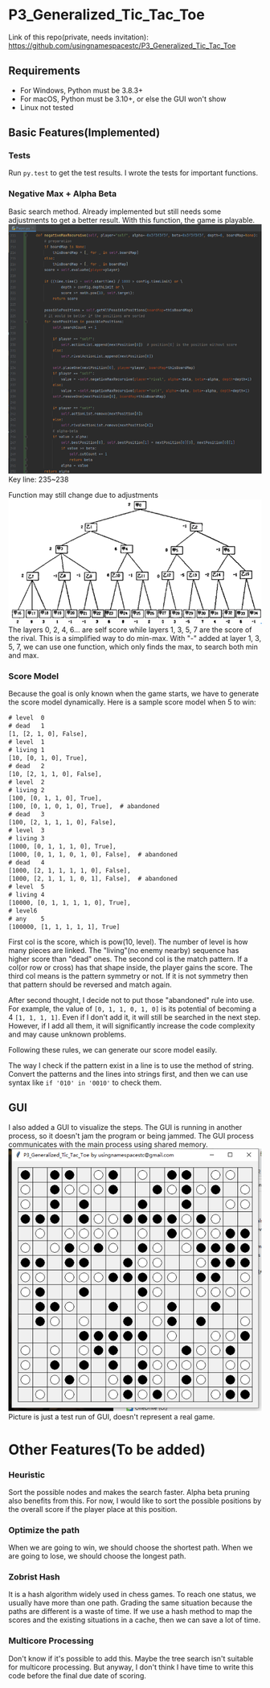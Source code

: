 # P3_Generalized_Tic_Tac_Toe
Link of this repo(private, needs invitation): https://github.com/usingnamespacestc/P3_Generalized_Tic_Tac_Toe
## Requirements
* For Windows, Python must be 3.8.3+
* For macOS, Python must be 3.10+, or else the GUI won't show
* Linux not tested
## Basic Features(Implemented)
### Tests
Run ```py.test``` to get the test results. I wrote the tests for  important functions.
### Negative Max + Alpha Beta
Basic search method. Already implemented but still needs some adjustments to get a better result. With this function, the game is playable. 
![image](img/negativeMaxCode.png)
Key line: 235~238

Function may still change due to adjustments
![image](img/negativeMaxStructure.png)
The layers 0, 2, 4, 6... are self score while layers 1, 3, 5, 7 are the score of the rival. This is a simplified way to do min-max. With "-" added at layer 1, 3, 5, 7, we can use one function, which only finds the max, to search both min and max.
### Score Model
Because the goal is only known when the game starts, we have to generate the score model dynamically. Here is a sample score model when 5 to win:
```
# level  0
# dead   1
[1, [2, 1, 0], False],
# level  1
# living 1
[10, [0, 1, 0], True],
# dead   2
[10, [2, 1, 1, 0], False],
# level  2
# living 2
[100, [0, 1, 1, 0], True],
[100, [0, 1, 0, 1, 0], True],  # abandoned
# dead   3
[100, [2, 1, 1, 1, 0], False],
# level  3
# living 3
[1000, [0, 1, 1, 1, 0], True],
[1000, [0, 1, 1, 0, 1, 0], False],  # abandoned
# dead   4
[1000, [2, 1, 1, 1, 1, 0], False],
[1000, [2, 1, 1, 1, 0, 1], False],  # abandoned
# level  5
# living 4
[10000, [0, 1, 1, 1, 1, 0], True],
# level6
# any    5
[100000, [1, 1, 1, 1, 1], True]
```
First col is the score, which is pow(10, level). The number of level is how many pieces are linked. The "living"(no enemy nearby) sequence has higher score than "dead" ones. The second col is the match pattern. If a col(or row or cross) has that shape inside, the player gains the score. The third col means is the pattern symmetry or not. If it is not symmetry then that pattern should be reversed and match again. 

After second thought, I decide not to put those "abandoned" rule into use. For example, the value of ```[0, 1, 1, 0, 1, 0]``` is its potential of becoming a 4 ```[1, 1, 1, 1]```. Even if I don't add it, it will still be searched in the next step. However, if I add all them, it will significantly increase the code complexity and may cause unknown problems. 

Following these rules, we can generate our score model easily.

The way I check if the pattern exist in a line is to use the method of string. Convert the patterns and the lines into strings first, and then we can use syntax like ```if '010' in '0010'``` to check them.
## GUI
I also added a GUI to visualize the steps. The GUI is running in another process, so it doesn't jam the program or being jammed. The GUI process communicates with the main process using shared memory. 
![image](img/guiTest.png)
Picture is just a test run of GUI, doesn't represent a real game.
# Other Features(To be added)
### Heuristic
Sort the possible nodes and makes the search faster. Alpha beta pruning also benefits from this. For now, I would like to sort the possible positions by the overall score if the player place at this position.
### Optimize the path
When we are going to win, we should choose the shortest path. When we are going to lose, we should choose the longest path.
### Zobrist Hash
It is a hash algorithm widely used in chess games. To reach one status, we usually have more than one path. Grading the same situation because the paths are different is a waste of time. If we use a hash method to map the scores and the existing situations in a cache, then we can save a lot of time.
### Multicore Processing
Don't know if it's possible to add this. Maybe the tree search isn't suitable for multicore processing. But anyway, I don't think I have time to write this code before the final due date of scoring.